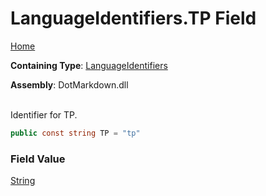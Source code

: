 # LanguageIdentifiers\.TP Field

[Home](../../../README.md)

**Containing Type**: [LanguageIdentifiers](../README.md)

**Assembly**: DotMarkdown\.dll

\
Identifier for TP\.

```csharp
public const string TP = "tp"
```

### Field Value

[String](https://docs.microsoft.com/en-us/dotnet/api/system.string)

